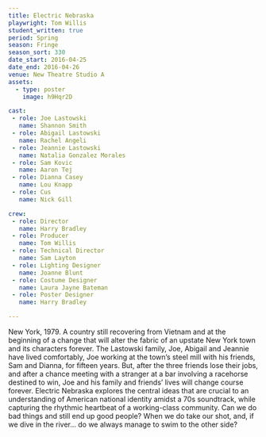 ```yaml
---
title: Electric Nebraska
playwright: Tom Willis
student_written: true
period: Spring
season: Fringe
season_sort: 330
date_start: 2016-04-25
date_end: 2016-04-26
venue: New Theatre Studio A
assets:
  - type: poster
    image: h9Hqr2D

cast:
 - role: Joe Lastowski
   name: Shannon Smith
 - role: Abigail Lastowski
   name: Rachel Angeli
 - role: Jeannie Lastowski
   name: Natalia Gonzalez Morales
 - role: Sam Kovic
   name: Aaron Tej
 - role: Dianna Casey
   name: Lou Knapp
 - role: Cus
   name: Nick Gill

crew:
 - role: Director
   name: Harry Bradley
 - role: Producer
   name: Tom Willis
 - role: Technical Director
   name: Sam Layton
 - role: Lighting Designer
   name: Joanne Blunt
 - role: Costume Designer
   name: Laura Jayne Bateman
 - role: Poster Designer
   name: Harry Bradley

---
```


New York, 1979. A country still recovering from Vietnam and at the beginning of a change that will alter the fabric of an upstate New York town and its characters forever. The Lastowski family, Joe, Abigail and Jeannie have lived comfortably, Joe working at the town’s steel mill with his friends, Sam and Dianna, for fifteen years. But, after the three friends lose their jobs, and after a chance meeting with a stranger at a bar involving a racehorse destined to win, Joe and his family and friends’ lives will change course forever. Electric Nebraska explores the central ideas that are crucial to an understanding of American national identity amidst a 70s soundtrack, while capturing the rhythmic heartbeat of a working-class community. Can we do bad things and still end up good people? When we do take our shot, and, if we dive in the river... do we always manage to swim to the other side?
